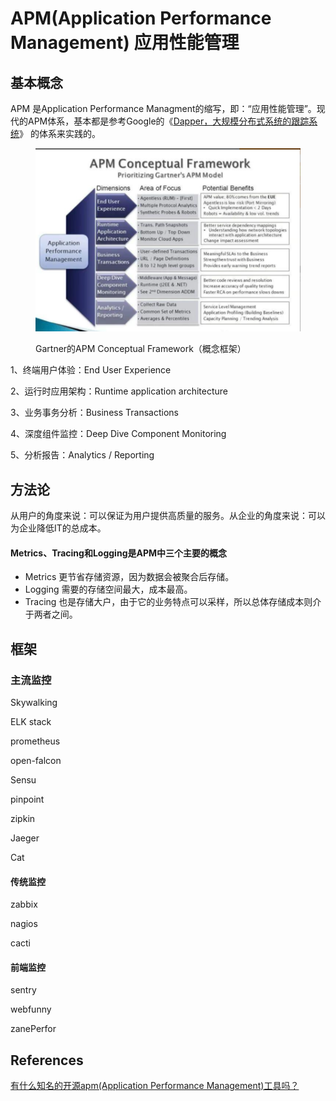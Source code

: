 # APM(Application Performance Management) 应用性能管理

## 基本概念

APM 是Application Performance Managment的缩写，即：“应用性能管理”。现代的APM体系，基本都是参考Google的《[Dapper，大规模分布式系统的跟踪系统](https://www.zhihu.com/search?q=Dapper%EF%BC%8C%E5%A4%A7%E8%A7%84%E6%A8%A1%E5%88%86%E5%B8%83%E5%BC%8F%E7%B3%BB%E7%BB%9F%E7%9A%84%E8%B7%9F%E8%B8%AA%E7%B3%BB%E7%BB%9F\&search\_source=Entity\&hybrid\_search\_source=Entity\&hybrid\_search\_extra=%7B%22sourceType%22%3A%22answer%22%2C%22sourceId%22%3A2303779331%7D)》 的体系来实践的。

<figure><img src="../../.gitbook/assets/image (1) (1) (1) (1) (1) (1).png" alt=""><figcaption><p>Gartner的APM Conceptual Framework（概念框架）</p></figcaption></figure>

1、终端用户体验：End User Experience

2、运行时应用架构：Runtime application architecture

3、业务事务分析：Business Transactions

4、深度组件监控：Deep Dive Component Monitoring

5、分析报告：Analytics / Reporting

## 方法论

从用户的角度来说：可以保证为用户提供高质量的服务。从企业的角度来说：可以为企业降低IT的总成本。

#### Metrics、Tracing和Logging是APM中三个主要的概念

* Metrics 更节省存储资源，因为数据会被聚合后存储。
* Logging 需要的存储空间最大，成本最高。
* Tracing 也是存储大户，由于它的业务特点可以采样，所以总体存储成本则介于两者之间。

## 框架

### 主流监控

Skywalking

ELK stack

prometheus

open-falcon

Sensu

pinpoint

zipkin

Jaeger

Cat

#### 传统监控

zabbix

nagios

cacti

#### 前端监控

sentry

webfunny

zanePerfor



## References

[有什么知名的开源apm(Application Performance Management)工具吗？](https://www.zhihu.com/question/27994350/answer/2303779331)

